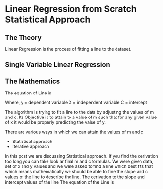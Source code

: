 # Linear Regression from Scratch Statistical Approach



## The Theory

Linear Regression is the process of fitting a line to the dataset.

## Single Variable Linear Regression

## The Mathematics

The equation of Line is

Where,
 y = dependent variable
 X = independent variable
C = intercept 

The algorithm is trying to fit a line to the data by adjusting the values of m and c. Its Objective is to attain to a value of m such that for any given value of x it would be properly predicting the value of y.

There are various ways in which we can attain the values of m and c 

* Statistical approach
* Iterative approach

In this post we are discussing Statistical approach. If you find the derivation too long you can take look ar final m and c formulas.
We were given data, set of x and y values and we were asked to find a line which best fits that which means mathematically we should be able to fine the slope and c values of the line to describe the line.
The derivation to the slope and intercept values of the line
The equation of the Line is